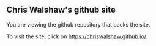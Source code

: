 
## Chris Walshaw's github site
You are viewing the github repository that backs the site.

To visit the site, click on <https://chriswalshaw.github.io/>.
